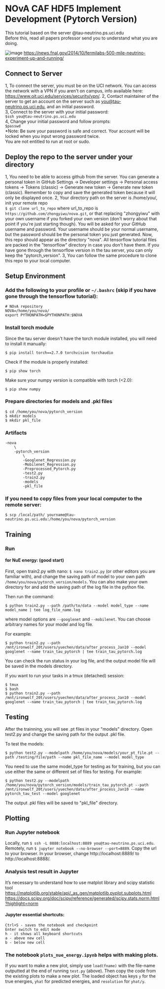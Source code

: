 # NOvA CAF HDF5 Implement Development (Pytorch Version) 
This tutorial based on the server @tau-neutrino.ps.uci.edu  
Before this, read all papers professor send you to understand what you are doing.

 ![image](https://user-images.githubusercontent.com/80438168/169384112-ba0c39ed-f50a-4a03-bf0f-301b3690cc56.png)
https://news.fnal.gov/2014/10/fermilabs-500-mile-neutrino-experiment-up-and-running/

## Connect to Server
1, To connect the server, you must be on the UCI network. You can access the network with a VPN if you aren't on campus, info available here: https://www.oit.uci.edu/services/security/vpn/.
2, Contact maintainer of the server to get an account on the server such as you@tau-neutrino.ps.uci.edu, and an initial password.  
3, Connect to the server with your initial password:  
```$ssh you@tau-neutrino.ps.uci.edu```  
4, Change your initial password and follow prompts:  
```$passwd```  
*Note: Be sure your password is safe and correct. Your account will be locked when you input wrong password twice.  
You are not entitled to run at root or sudo.

## Deploy the repo to the server under your directory
1, You need to be able to access github from the server. You can generate a personal token in GitHub Settings -> Developer settings -> Personal access tokens -> Tokens (classic) -> Generate new token -> Generate new token (classic). Remember to copy and save the generated token because it will only be displayed once.
2, Your directory path on the server is /home/you/, init your remote repo    
```$ git clone url_to_repo```
where url_to_repo is ```https://github.com/zhongyiwu/nova.git```, or that replacing "zhongyiwu" with your own username if you forked your own version (don't worry about that point if you're just starting though). You will be asked for your GitHub username and password. Your username should be your normal username, but the password should be the personal token you just generated. Now, this repo should appear as the directory "nova". 
All tensorflow tutorial files are packed in the "tensorflow" directory in case you don't have them. If you have gone through the tensorflow version in the tau server, you can only keep the "pytorch_version".
3, You can follow the same procedure to clone this repo to your local computer.

## Setup Environment
### Add the following to your profile or `~/.bashrc` (skip if you have gone through the tensorflow tutorial):
```
# NOvA repository
NOVA=/home/you/nova/
export PYTHONPATH=$PYTHONPATH:$NOVA
```

### Install torch module
Since the tau server doesn't have the torch module installed, you will need to install it manually:
```
$ pip install torch==2.7.0 torchvision torchaudio
```
Check if the module is properly installed:
```
$ pip show torch
```
Make sure your numpy version is compatible with torch (<2.0):
```
$ pip show numpy
```

### Prepare directories for models and .pkl files
```
$ cd /home/you/nova/pytorch_version
$ mkdir models
$ mkdir pkl_file
```

### Artifacts
```
-nova
    \
    -pytorch_version
        \
        -Googlenet_Regression.py
        -Mobilenet_Regression.py
        -Preprocessed_Pytorch.py
        -test2.py
        -train2.py
        -models
        -pkl_file
```

### If you need to copy files from your local computer to the remote server:
```
$ scp /local/path/ yourname@tau-neutrino.ps.uci.edu:/home/you/nova/pytorch_version
```

## Training
### Run 
#### for NuE energy: (good start)
First, open train2.py with nano: ```$ nano train2.py``` (or other editors you are familiar with), and change the saving path of model to your own path ```/home/you/nova/pytorch_version/models```. You can also make your own directory for and add the saving path of the log file in the python file.

Then run the command:
```
$ python train2.py --path /path/to/data --model model_type --name model_name | tee log_file_name.log
```

where model options are ```--googlenet``` and ```--mobilenet```. You can choose arbitrary names for your model and log file.

For example:
```
$ python train2.py --path /mnt/ironwolf_20t/users/yuechen/data/after_process_Jan10 --model googlenet --name train_tau_pytorch | tee train_tau_pytorch.log
```

You can check the run status in your log file, and the output model file will be saved in the models directory.

If you want to run your tasks in a tmux (detached) session:
```
$ tmux
$ bash
$ python train2.py --path /mnt/ironwolf_20t/users/yuechen/data/after_process_Jan10 --model googlenet --name train_tau_pytorch | tee train_tau_pytorch.log
```
## Testing
After the trainning, you will see .pt files in your "models" directory. Open test2.py and change the saving path for the output .pkl file.

To test the models:
```
$ python test2.py --modelpath /home/you/nova/models/your_pt_file.pt --path /testing/file/path --name pkl_file_name --model model_type
```

You need to use the same model_type for testing as for training, but you can use either the same or different set of files for testing. For example:
```
$ python test2.py --modelpath /home/you/nova/pytorch_version/models/train_tau_pytorch.pt --path /mnt/ironwolf_20t/users/yuechen/data/after_process_Jan10 --name pytorch_tau_test --model googlenet
```

The output .pkl files will be saved to "pkl_file" directory. 

## Plotting
### Run Jupyter notebook
Locally, run ```$ ssh -L 8888:localhost:8889 you@tau-neutrino.ps.uci.edu```.
Remotely, run ```$ jupyter notebook --no-browser --port=8889```.
Copy the url to your browser. In your browser, change http://localhost:8889/ to http://localhost:8888/.

### Analysis test result in Jupyter
It’s necessary to understand how to use matplot library and scipy statistic tool  
https://matplotlib.org/stable/api/_as_gen/matplotlib.pyplot.subplots.html
https://docs.scipy.org/doc/scipy/reference/generated/scipy.stats.norm.html?highlight=norm

#### Jupyter essential shortcuts:  
```Ctrl + Enter - executes the current cell  
Ctrl+S - saves the notebook and checkpoint  
Enter switch to edit mode  
h - it shows all keyboard shortcuts  
a -	above new cell  
b -	below new cell  
```

### The notebook `plots_nue_energy.ipynb` helps with making plots.
If you want to make a new plot, simply use `load(fname)` with the file-name outputted at the end of running `test.py` (above). Then copy the code from the existing plots to make a new plot. The loaded object has keys `y` for the true energies, `yhat` for predicted energies, and `resolution` for `yhat/y`.